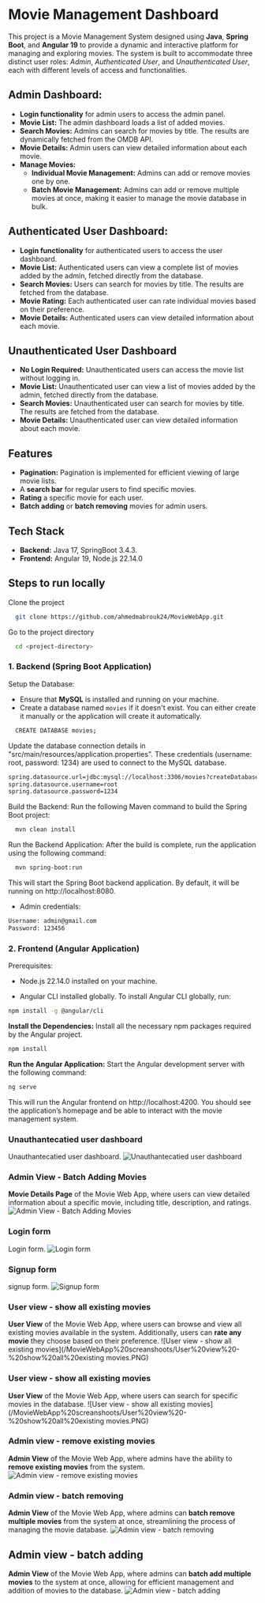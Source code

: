 
# Movie Management Dashboard

This project is a Movie Management System designed using **Java**, **Spring Boot**, and **Angular 19** to provide a dynamic and interactive platform for managing and exploring movies. The system is built to accommodate three distinct user roles: *Admin*, *Authenticated User*, and *Unauthenticated User*, each with different levels of access and functionalities.





## Admin Dashboard:

- **Login functionality** for admin users to access the admin panel.
- **Movie List:** The admin dashboard loads a list of added movies.
- **Search Movies:** Admins can search for movies by title. The results are dynamically fetched from the OMDB API.
- **Movie Details:** Admin users can view detailed information about each movie.  
- **Manage Movies:**    
    - **Individual Movie Management:** Admins can add or remove movies one by one.
    - **Batch Movie Management:** Admins can add or remove multiple movies at once, making it easier to manage the movie database in bulk.


## Authenticated User Dashboard:

- **Login functionality** for authenticated users to access the user dashboard.
- **Movie List:** Authenticated users can view a complete list of movies added by the admin, fetched directly from the database.
- **Search Movies:** Users can search for movies by title. The results are fetched from the database.
- **Movie Rating:** Each authenticated user can rate individual movies based on their preference.
- **Movie Details:** Authenticated users can view detailed information about each movie.   


## Unauthenticated User Dashboard

- **No Login Required:** Unauthenticated users can access the movie list without logging in.
- **Movie List:** Unauthenticated user can view a list of movies added by the admin, fetched directly from the database.
- **Search Movies:** Unauthenticated user can search for movies by title. The results are fetched from the database.
- **Movie Details:** Unauthenticated user can view detailed information about each movie.   


## Features 
- **Pagination:** Pagination is implemented for efficient viewing of large movie lists.
- A **search bar** for regular users to find specific movies.
- **Rating** a specific movie for each user.
- **Batch adding** or **batch removing** movies for admin users.


## Tech Stack
- **Backend:** Java 17, SpringBoot 3.4.3.
- **Frontend:** Angular 19, Node.js 22.14.0




## Steps to run locally
Clone the project

```bash
  git clone https://github.com/ahmedmabrouk24/MovieWebApp.git
```

Go to the project directory

```bash
  cd <project-directory>
```
### 1. Backend (Spring Boot Application)
Setup the Database:

- Ensure that **MySQL** is installed and running on your machine.
- Create a database named ```movies``` if it doesn't exist. You can either create it manually or the application will create it automatically.

```bash
  CREATE DATABASE movies;
```

Update the database connection details in "src/main/resources/application.properties".
These credentials (username: root, password: 1234) are used to connect to the MySQL database.

```bash 
spring.datasource.url=jdbc:mysql://localhost:3306/movies?createDatabaseIfNotExist=true
spring.datasource.username=root
spring.datasource.password=1234
```


Build the Backend: Run the following Maven command to build the Spring Boot project:
```bash
  mvn clean install
```

Run the Backend Application: After the build is complete, run the application using the following command:
```bash
  mvn spring-boot:run
```
This will start the Spring Boot backend application. By default, it will be running on http://localhost:8080.


- Admin credentials:
```bash
Username: admin@gmail.com
Password: 123456
```

### 2. Frontend (Angular Application)
Prerequisites:
- Node.js 22.14.0 installed on your machine.

- Angular CLI installed globally. 
To install Angular CLI globally, run:
```bash
npm install -g @angular/cli
```

**Install the Dependencies:** Install all the necessary npm packages required by the Angular project.
```bash
npm install
```

**Run the Angular Application:** Start the Angular development server with the following command:
```bash
ng serve 
```

This will run the Angular frontend on http://localhost:4200.
You should see the application’s homepage and be able to interact with the movie management system.




### Unauthantecatied user dashboard
Unauthantecatied user dashboard.
![Unauthantecatied user dashboard](/MovieWebApp%20screanshoots/unloggedin%20user.PNG)

### Admin View - Batch Adding Movies
**Movie Details Page** of the Movie Web App, where users can view detailed information about a specific movie, including title, description, and ratings.
![Admin View - Batch Adding Movies](/MovieWebApp%20screanshoots/Movie%20details%20page.PNG)

### Login form
Login form.
![Login form](/MovieWebApp%20screanshoots/loginForm.PNG)


### Signup form
signup form.
![Signup form](/MovieWebApp%20screanshoots/sign%20up%20form.PNG)


### User view - show all existing movies
**User View** of the Movie Web App, where users can browse and view all existing movies available in the system. Additionally, users can **rate any movie** they choose based on their preference.
![User view - show all existing movies](/MovieWebApp%20screanshoots/User%20view%20-%20show%20all%20existing movies.PNG)


### User view - show all existing movies
**User View** of the Movie Web App, where users can search for specific movies in the database.
![User view - show all existing movies](/MovieWebApp%20screanshoots/User%20view%20-%20show%20all%20existing movies.PNG)

### Admin view - remove existing movies
**Admin View** of the Movie Web App, where admins have the ability to **remove existing movies** from the system.
![Admin view - remove existing movies](/MovieWebApp%20screanshoots/Admin%20view%20-%20remove%20existing%20movies.PNG)


### Admin view - batch removing
**Admin View** of the Movie Web App, where admins can **batch remove multiple movies** from the system at once, streamlining the process of managing the movie database.
![Admin view - batch removing](/MovieWebApp%20screanshoots/Admin%20view%20-%20batch%20removing.PNG)


## Admin view - batch adding
**Admin View** of the Movie Web App, where admins can **batch add multiple movies** to the system at once, allowing for efficient management and addition of movies to the database.
![Admin view - batch adding](/MovieWebApp%20screanshoots/Admin%20view%20-%20batch%20adding.PNG)





